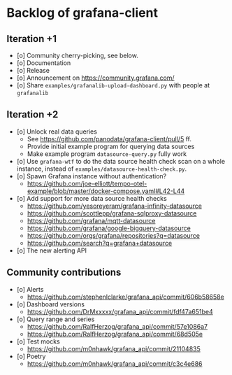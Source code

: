 # Backlog of grafana-client

## Iteration +1
- [o] Community cherry-picking, see below.
- [o] Documentation
- [o] Release
- [o] Announcement on https://community.grafana.com/
- [o] Share `examples/grafanalib-upload-dashboard.py` with people at `grafanalib`

## Iteration +2
- [o] Unlock real data queries
  - See https://github.com/panodata/grafana-client/pull/5 ff.
  - Provide initial example program for querying data sources
  - Make example program `datasource-query.py` fully work
- [o] Use `grafana-wtf` to do the data source health check scan
  on a whole instance, instead of `examples/datasource-health-check.py`.
- [o] Spawn Grafana instance without authentication?
  - https://github.com/joe-elliott/tempo-otel-example/blob/master/docker-compose.yaml#L42-L44
- [o] Add support for more data source health checks
  - https://github.com/yesoreyeram/grafana-infinity-datasource
  - https://github.com/scottlepp/grafana-sqlproxy-datasource
  - https://github.com/grafana/mqtt-datasource
  - https://github.com/grafana/google-bigquery-datasource
  - https://github.com/orgs/grafana/repositories?q=datasource
  - https://github.com/search?q=grafana+datasource
- [o] The new alerting API

## Community contributions
- [o] Alerts
  - https://github.com/stephenlclarke/grafana_api/commit/606b58658e
- [o] Dashboard versions
  - https://github.com/DrMxxxxx/grafana_api/commit/fdf47a651be4
- [o] Query range and series
  - https://github.com/RalfHerzog/grafana_api/commit/57e1086a7
  - https://github.com/RalfHerzog/grafana_api/commit/68d505e
- [o] Test mocks
  - https://github.com/m0nhawk/grafana_api/commit/21104835
- [o] Poetry
  - https://github.com/m0nhawk/grafana_api/commit/c3c4e686
